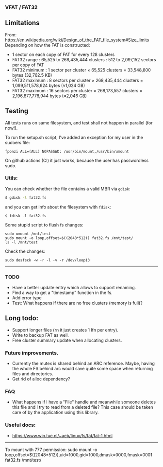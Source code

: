 ### VFAT / FAT32

## Limitations
From: https://en.wikipedia.org/wiki/Design_of_the_FAT_file_system#Size_limits
Depending on how the FAT is constructed:
* 1 sector on each copy of FAT for every 128 clusters
* FAT32 range : 65,525 to 268,435,444 clusters : 512 to 2,097,152 sectors per copy of FAT
* FAT32 minimum : 1 sector per cluster × 65,525 clusters = 33,548,800 bytes (32,762.5 KB)
* FAT32 maximum : 8 sectors per cluster × 268,435,444 clusters = 1,099,511,578,624 bytes (≈1,024 GB)
* FAT32 maximum : 16 sectors per cluster × 268,173,557 clusters = 2,196,877,778,944 bytes (≈2,046 GB)


## Testing
All tests runs on same filesystem, and test shall not happen in parallel (for now!).

To run the setup.sh script, I've added an exception for my user in the sudoers file:
```
fponzi ALL=(ALL) NOPASSWD: /usr/bin/mount,/usr/bin/umount
```
On github actions (CI) it just works, because the user has passwordless sudo.


### Utils:
You can check whether the file contains a valid MBR via `gdisk`:

```bash
$ gdisk -l fat32.fs
```
and you can get info about the filesystem with `fdisk`:
```
$ fdisk -l fat32.fs
```

Some stupid script to flush fs changes:
```
sudo umount /mnt/test
sudo mount -o loop,offset=$((2048*512)) fat32.fs /mnt/test/
ls -l /mnt/test
```

Check the changes:
```shell
sudo dosfsck -w -r -l -v -r /dev/loop13
```


---

### TODO
* Have a better update entry which allows to support renaming.
* Find a way to get a "timestamp" function in the fs.
* Add error type
* Test: What happens if there are no free clusters (memory is full)?

## Long todo:
* Support longer files (rn it just creates 1 lfn per entry).
* Write to backup FAT as well.
* Free cluster summary update when allocating clusters.

### Future improvements.
* Currently the mutex is shared behind an ARC reference. Maybe, having the whole FS behind arc would save quite some space when
  returning files and directories.
* Get rid of alloc dependency?

### FAQ
* What happens if I have a "File" handle and meanwhile someone deletes this file and
  I try to read from a deleted file?
  This case should be taken care of by the application using this library.



### Useful docs:
* https://www.win.tue.nl/~aeb/linux/fs/fat/fat-1.html

---
To mount with 777 permission:
sudo mount -o loop,offset=$((2048*512)),uid=1000,gid=1000,dmask=0000,fmask=0001 fat32.fs /mnt/test/
